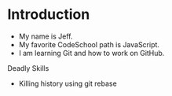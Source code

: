 Introduction
==========
* My name is Jeff.
* My favorite CodeSchool path is JavaScript.
* I am learning Git and how to work on GitHub.

Deadly Skills

* Killing history using git rebase

